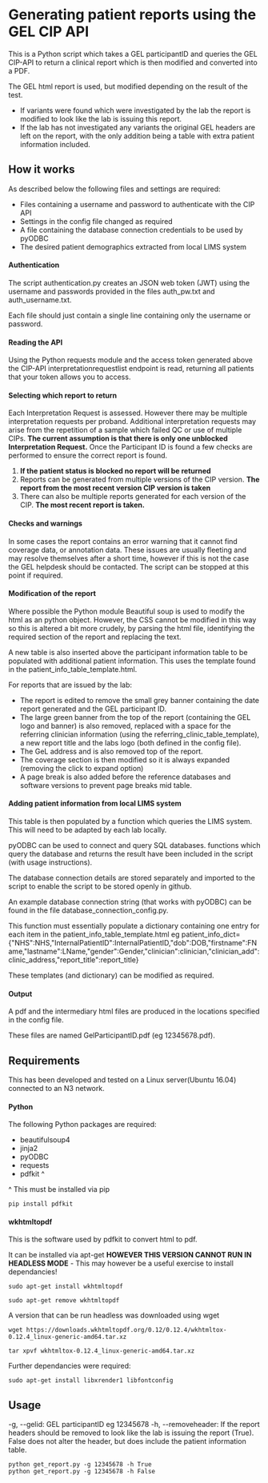# Generating patient reports using the GEL CIP API
This is a Python script which takes a GEL participantID and queries the GEL CIP-API to return a clinical report which is then modified and converted into a PDF.

The GEL html report is used, but modified depending on the result of the test. 
- If variants were found which were investigated by the lab the report is modified to look like the lab is issuing this report.
- If the lab has not investigated any variants the original GEL headers are left on the report, with the only addition being a table with extra patient information included.

## How it works
As described below the following files and settings are required:

- Files containing a username and password to authenticate with the CIP API
- Settings in the config file changed as required 
- A file containing the database connection credentials to be used by pyODBC
- The desired patient demographics extracted from local LIMS system

#### Authentication
The script authentication.py creates an JSON web token (JWT) using the username and passwords provided in the files auth_pw.txt and auth_username.txt.

Each file should just contain a single line containing only the username or password.
#### Reading the API
Using the Python requests module and the access token generated above the CIP-API interpretationrequestlist endpoint is read, returning all patients that your token allows you to access.
#### Selecting which report to return
Each Interpretation Request is assessed. However there may be multiple interpretation requests per proband. Additional interpretation requests may arise from the repetition of a sample which failed QC or use of multiple CIPs.
**The current assumption is that there is only one unblocked Interpretation Request.**
Once the Participant ID is found a few checks are performed to ensure the correct report is found.
1. **If the patient status is blocked no report will be returned**
2. Reports can be generated from multiple versions of the CIP version. **The report from the most recent version CIP version is taken**
3. There can also be multiple reports generated for each version of the CIP. **The most recent report is taken.**
#### Checks and warnings
In some cases the report contains an error warning that it cannot find coverage data, or annotation data. These issues are usually fleeting and may resolve themselves after a short time, however if this is not the case the GEL helpdesk should be contacted. The script can be stopped at this point if required.

#### Modification of the report
Where possible the Python module Beautiful soup is used to modify the html as an python object. However, the CSS cannot be modified in this way so this is altered a bit more crudely, by parsing the html file, identifying the required section of the report and replacing the text.

A new table is also inserted above the participant information table to be populated with additional patient information. This uses the template found in the patient_info_table_template.html.

For reports that are issued by the lab:
- The report is edited to remove the small grey banner containing the date report generated and the GEL participant ID.
- The large green banner from the top of the report (containing the GEL logo and banner) is also removed, replaced with a space for the referring clinician information (using the referring_clinic_table_template), a new report title and the labs logo (both defined in the config file).
- The GeL address and is also removed top of the report.
- The coverage section is then modified so it is always expanded (removing the click to expand option)
- A page break is also added before the reference databases and software versions to prevent page breaks mid table.


#### Adding patient information from local LIMS system
This table is then populated by a function which queries the LIMS system. This will need to be adapted by each lab locally.

pyODBC can be used to connect and query SQL databases. functions which query the database and returns the result have been included in the script (with usage instructions).

The database connection details are stored separately and imported to the script to enable the script to be stored openly in github. 

An example database connection string (that works with pyODBC) can be found in the file database_connection_config.py. 

This function must essentially populate a dictionary containing one entry for each item in the patient_info_table_template.html eg patient_info_dict={"NHS":NHS,"InternalPatientID":InternalPatientID,"dob":DOB,"firstname":FName,"lastname":LName,"gender":Gender,"clinician":clinician,"clinician_add":clinic_address,"report_title":report_title}

These templates (and dictionary) can be modified as required.
#### Output
A pdf and the intermediary html files are produced in the locations specified in the config file.

These files are named GelParticipantID.pdf (eg 12345678.pdf).
## Requirements
This has been developed and tested on a Linux server(Ubuntu 16.04) connected to an N3 network.

#### Python
The following Python packages are required:

- beautifulsoup4 
- jinja2 
- pyODBC 
- requests
- pdfkit ^ 

^ This must be installed via pip
 
	pip install pdfkit

#### wkhtmltopdf
This is the software used by pdfkit to convert html to pdf.

It can be installed via apt-get **HOWEVER THIS VERSION CANNOT RUN IN HEADLESS MODE**  - This may however be a useful exercise to install dependancies!

	sudo apt-get install wkhtmltopdf
	
	sudo apt-get remove wkhtmltopdf

A version that can be run headless was downloaded using wget

	wget https://downloads.wkhtmltopdf.org/0.12/0.12.4/wkhtmltox-0.12.4_linux-generic-amd64.tar.xz

	tar xpvf wkhtmltox-0.12.4_linux-generic-amd64.tar.xz

Further dependancies were required:

	sudo apt-get install libxrender1 libfontconfig

## Usage
-g, --gelid: 	GEL participantID eg 12345678
-h, --removeheader: 	If the report headers should be removed to look like the lab is issuing the report (True). False does not alter the header, but does include the patient information table.

	python get_report.py -g 12345678 -h True
	python get_report.py -g 12345678 -h False
